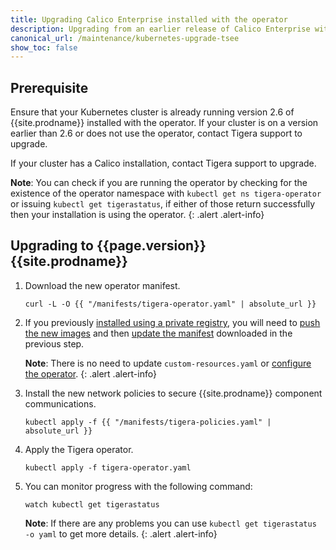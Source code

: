 ```yaml
---
title: Upgrading Calico Enterprise installed with the operator
description: Upgrading from an earlier release of Calico Enterprise with the operator.
canonical_url: /maintenance/kubernetes-upgrade-tsee
show_toc: false
---
```


## Prerequisite

Ensure that your Kubernetes cluster is already running version 2.6 of {{site.prodname}} installed with the operator.
If your cluster is on a version earlier than 2.6 or does not use the operator, contact Tigera support to upgrade.

If your cluster has a Calico installation, contact Tigera support to upgrade.

**Note**: You can check if you are running the operator by checking for the existence of the operator namespace
with `kubectl get ns tigera-operator` or issuing `kubectl get tigerastatus`,
if either of those return successfully then your installation is using the operator.
{: .alert .alert-info}

## Upgrading to {{page.version}} {{site.prodname}}

1. Download the new operator manifest.
   ```
   curl -L -O {{ "/manifests/tigera-operator.yaml" | absolute_url }}
   ```

1. If you previously [installed using a private registry]({{site.baseurl}}/getting-started/private-registry), you will need to
   [push the new images]({{site.baseurl}}/getting-started/private-registry#push-calico-enterprise-images-to-your-private-registry)
   and then [update the manifest]({{site.baseurl}}/getting-started/private-registry#run-the-operator-using-images-from-your-private-registry)
   downloaded in the previous step.

   **Note**: There is no need to update `custom-resources.yaml` or
   [configure the operator]({{site.baseurl}}/getting-started/private-registry#configure-the-operator-to-use-images-from-your-private-registry).
   {: .alert .alert-info}

1. Install the new network policies to secure {{site.prodname}} component communications.
   ```
   kubectl apply -f {{ "/manifests/tigera-policies.yaml" | absolute_url }}
   ```

1. Apply the Tigera operator.
   ```
   kubectl apply -f tigera-operator.yaml
   ```

1. You can monitor progress with the following command:
   ```
   watch kubectl get tigerastatus
   ```

   **Note**: If there are any problems you can use `kubectl get tigerastatus -o yaml` to get more details.
   {: .alert .alert-info}
